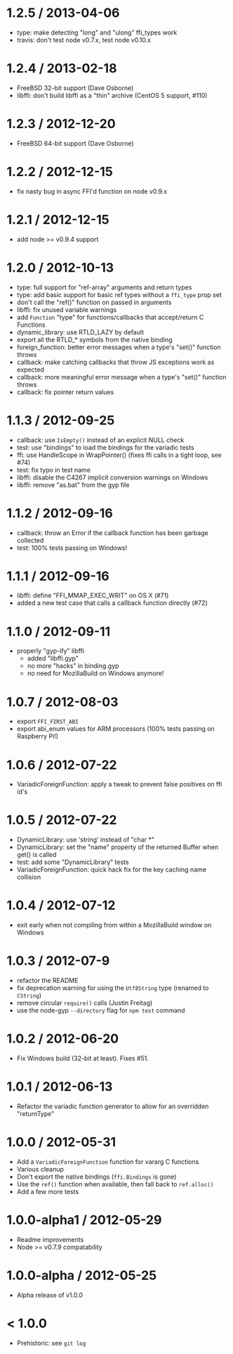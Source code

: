 
1.2.5 / 2013-04-06
==================

 - type: make detecting "long" and "ulong" ffi_types work
 - travis: don't test node v0.7.x, test node v0.10.x

1.2.4 / 2013-02-18
==================

 - FreeBSD 32-bit support (Dave Osborne)
 - libffi: don't build libffi as a "thin" archive (CentOS 5 support, #110)

1.2.3 / 2012-12-20
==================

 - FreeBSD 64-bit support (Dave Osborne)

1.2.2 / 2012-12-15
==================

 - fix nasty bug in async FFI'd function on node v0.9.x

1.2.1 / 2012-12-15
==================

 - add node >= v0.9.4 support

1.2.0 / 2012-10-13
==================

 - type: full support for "ref-array" arguments and return types
 - type: add basic support for basic ref types without a `ffi_type` prop set
 - don't call the "ref()" function on passed in arguments
 - libffi: fix unused variable warnings
 - add `Function` "type" for functions/callbacks that accept/return C Functions
 - dynamic_library: use RTLD_LAZY by default
 - export all the RTLD_* symbols from the native binding
 - foreign_function: better error messages when a type's "set()" function throws
 - callback: make catching callbacks that throw JS exceptions work as expected
 - callback: more meaningful error message when a type's "set()" function throws
 - callback: fix pointer return values

1.1.3 / 2012-09-25
==================

 - callback: use `IsEmpty()` instead of an explicit NULL check
 - test: use "bindings" to load the bindings for the variadic tests
 - ffi: use HandleScope in WrapPointer() (fixes ffi calls in a tight loop, see #74)
 - test: fix typo in test name
 - libffi: disable the C4267 implicit conversion warnings on Windows
 - libffi: remove "as.bat" from the gyp file

1.1.2 / 2012-09-16
==================

 - callback: throw an Error if the callback function has been garbage collected
 - test: 100% tests passing on Windows!

1.1.1 / 2012-09-16
==================

 - libffi: define "FFI_MMAP_EXEC_WRIT" on OS X (#71)
 - added a new test case that calls a callback function directly (#72)

1.1.0 / 2012-09-11
==================

 - properly "gyp-ify" libffi
   - added "libffi.gyp"
   - no more "hacks" in binding.gyp
   - no need for MozillaBuild on Windows anymore!

1.0.7 / 2012-08-03
==================

 - export `FFI_FIRST_ABI`
 - export abi_enum values for ARM processors (100% tests passing on Raspberry Pi!)

1.0.6 / 2012-07-22
==================

 - VariadicForeignFunction: apply a tweak to prevent false positives on ffi id's

1.0.5 / 2012-07-22
==================

 - DynamicLibrary: use 'string' instead of "char *"
 - DynamicLibrary: set the "name" property of the returned Buffer when get() is called
 - test: add some "DynamicLibrary" tests
 - VariadicForeignFunction: quick hack fix for the key caching name collision

1.0.4 / 2012-07-12
==================

 - exit early when not compiling from within a MozillaBuild window on Windows

1.0.3 / 2012-07-9
=================

 - refactor the README
 - fix deprecation warning for using the `Utf8String` type (renamed to `CString`)
 - remove circular `require()` calls (Justin Freitag)
 - use the node-gyp `--directory` flag for `npm test` command

1.0.2 / 2012-06-20
==================

 - Fix Windows build (32-bit at least). Fixes #51.

1.0.1 / 2012-06-13
==================

 - Refactor the variadic function generator to allow for an overridden "returnType"

1.0.0 / 2012-05-31
==================

  - Add a `VariadicForeignFunction` function for vararg C functions
  - Various cleanup
  - Don't export the native bindings (`ffi.Bindings` is gone)
  - Use the `ref()` function when available, then fall back to `ref.alloc()`
  - Add a few more tests

1.0.0-alpha1 / 2012-05-29
=========================

 - Readme improvements
 - Node >= v0.7.9 compatability

1.0.0-alpha / 2012-05-25
========================

 - Alpha release of v1.0.0

< 1.0.0
=======

 - Prehistoric: see `git log`
